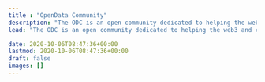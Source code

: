```yaml
---
title : "OpenData Community"
description: "The ODC is an open community dedicated to helping the web3 and crypto communities to use, analyze, and share data in an open way, as free as possible from centralized, proprietary, and non scalable approaches."
lead: "The ODC is an open community dedicated to helping the web3 and crypto communities to use, analyze, and share data in an open way, as free as possible from centralized, proprietary, and non scalable approaches."

date: 2020-10-06T08:47:36+00:00
lastmod: 2020-10-06T08:47:36+00:00
draft: false
images: []
---
```

